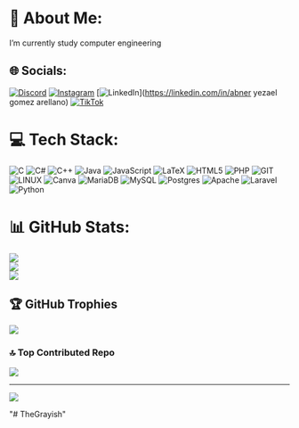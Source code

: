 # 💫 About Me:
I’m currently study computer engineering


## 🌐 Socials:
[![Discord](https://img.shields.io/badge/Discord-%237289DA.svg?logo=discord&logoColor=white)](https://discord.gg/grayish2855) [![Instagram](https://img.shields.io/badge/Instagram-%23E4405F.svg?logo=Instagram&logoColor=white)](https://instagram.com/the_grayish) [![LinkedIn](https://img.shields.io/badge/LinkedIn-%230077B5.svg?logo=linkedin&logoColor=white)](https://linkedin.com/in/abner yezael gomez arellano) [![TikTok](https://img.shields.io/badge/TikTok-%23000000.svg?logo=TikTok&logoColor=white)](https://tiktok.com/@thegrayish) 

# 💻 Tech Stack:
![C](https://img.shields.io/badge/c-%2300599C.svg?style=for-the-badge&logo=c&logoColor=white) ![C#](https://img.shields.io/badge/c%23-%23239120.svg?style=for-the-badge&logo=c-sharp&logoColor=white) ![C++](https://img.shields.io/badge/c++-%2300599C.svg?style=for-the-badge&logo=c%2B%2B&logoColor=white) ![Java](https://img.shields.io/badge/java-%23ED8B00.svg?style=for-the-badge&logo=openjdk&logoColor=white) ![JavaScript](https://img.shields.io/badge/javascript-%23323330.svg?style=for-the-badge&logo=javascript&logoColor=%23F7DF1E) ![LaTeX](https://img.shields.io/badge/latex-%23008080.svg?style=for-the-badge&logo=latex&logoColor=white) ![HTML5](https://img.shields.io/badge/html5-%23E34F26.svg?style=for-the-badge&logo=html5&logoColor=white) ![PHP](https://img.shields.io/badge/php-%23777BB4.svg?style=for-the-badge&logo=php&logoColor=white) ![GIT](https://img.shields.io/badge/Git-fc6d26?style=for-the-badge&logo=git&logoColor=white) ![LINUX](https://img.shields.io/badge/Linux-FCC624?style=for-the-badge&logo=linux&logoColor=black) ![Canva](https://img.shields.io/badge/Canva-%2300C4CC.svg?style=for-the-badge&logo=Canva&logoColor=white) ![MariaDB](https://img.shields.io/badge/MariaDB-003545?style=for-the-badge&logo=mariadb&logoColor=white) ![MySQL](https://img.shields.io/badge/mysql-%2300000f.svg?style=for-the-badge&logo=mysql&logoColor=white) ![Postgres](https://img.shields.io/badge/postgres-%23316192.svg?style=for-the-badge&logo=postgresql&logoColor=white) ![Apache](https://img.shields.io/badge/apache-%23D42029.svg?style=for-the-badge&logo=apache&logoColor=white) ![Laravel](https://img.shields.io/badge/laravel-%23FF2D20.svg?style=for-the-badge&logo=laravel&logoColor=white) ![Python](https://img.shields.io/badge/python-3670A0?style=for-the-badge&logo=python&logoColor=ffdd54)
# 📊 GitHub Stats:
![](https://github-readme-stats.vercel.app/api?username=TheGrayish&theme=dark&hide_border=false&include_all_commits=true&count_private=true)<br/>
![](https://github-readme-streak-stats.herokuapp.com/?user=TheGrayish&theme=dark&hide_border=false)<br/>
![](https://github-readme-stats.vercel.app/api/top-langs/?username=TheGrayish&theme=dark&hide_border=false&include_all_commits=true&count_private=true&layout=compact)

## 🏆 GitHub Trophies
![](https://github-profile-trophy.vercel.app/?username=TheGrayish&theme=radical&no-frame=false&no-bg=false&margin-w=4)

### 🔝 Top Contributed Repo
![](https://github-contributor-stats.vercel.app/api?username=TheGrayish&limit=5&theme=dark&combine_all_yearly_contributions=true)

---
[![](https://visitcount.itsvg.in/api?id=TheGrayish&icon=2&color=6)](https://visitcount.itsvg.in)

<!-- Proudly created with GPRM ( https://gprm.itsvg.in ) -->"# TheGrayish" 
